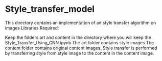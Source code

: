 # Style_transfer_model
This directory contains an implementation of an style transfer algorithm on images
Libraries Required:

Keep the folders art and content in the directory where you will keep the Style_Transfer_Using_CNN.ipynb
The art folder contains style images
The content folder contains original content images.
Style transfer is performed by transferring style from style image to the content in the content image.
